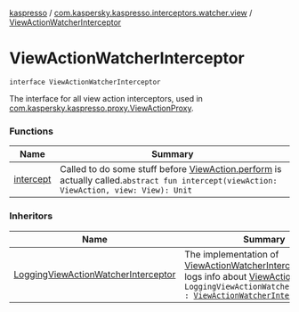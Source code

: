 [kaspresso](../../index.md) / [com.kaspersky.kaspresso.interceptors.watcher.view](../index.md) / [ViewActionWatcherInterceptor](./index.md)

# ViewActionWatcherInterceptor

`interface ViewActionWatcherInterceptor`

The interface for all view action interceptors, used in [com.kaspersky.kaspresso.proxy.ViewActionProxy](../../com.kaspersky.kaspresso.proxy/-view-action-proxy/index.md).

### Functions

| Name | Summary |
|---|---|
| [intercept](intercept.md) | Called to do some stuff before [ViewAction.perform](#) is actually called.`abstract fun intercept(viewAction: ViewAction, view: View): Unit` |

### Inheritors

| Name | Summary |
|---|---|
| [LoggingViewActionWatcherInterceptor](../../com.kaspersky.kaspresso.interceptors.watcher.view.impl.logging/-logging-view-action-watcher-interceptor/index.md) | The implementation of [ViewActionWatcherInterceptor](./index.md) that logs info about [ViewAction](#).`class LoggingViewActionWatcherInterceptor : `[`ViewActionWatcherInterceptor`](./index.md) |
